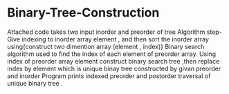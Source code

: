 # Binary-Tree-Construction 
Attached code takes two input inorder and preorder of tree 
Algorithm step- 
Give indexing to inorder array element , and then sort the inorder array using{construct two dimention array (element , index)}
Binary search algorithm used to find the index of each element of preorder array.
Using index of preorder array element construct binary search tree ,then replace index by element 
which is unique binay tree constructed by givan preorder and inorder
Program prints indexed preorder and postorder traversal of unique binary tree . 
